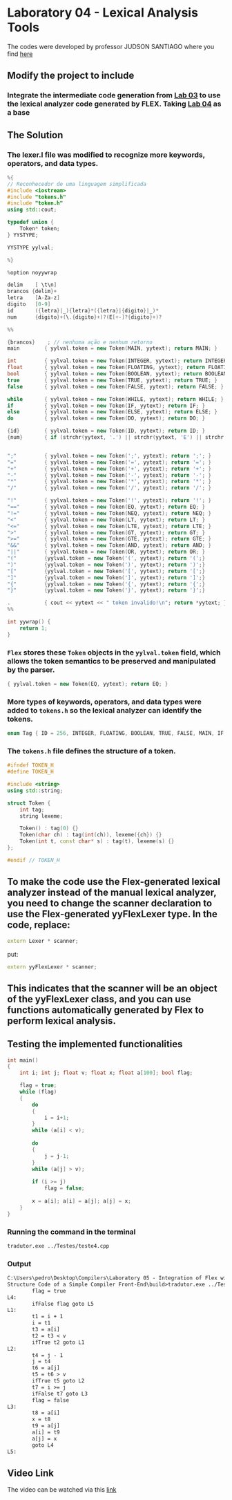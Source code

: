 # Laboratory 04 - Lexical Analysis Tools

The codes were developed by professor JUDSON SANTIAGO where you find [here](https://github.com/JudsonSS/Compiladores/tree/master)

## Modify the project to include

### Integrate the intermediate code generation from [Lab 03](https://github.com/PedroHenrique18/Compilers/tree/main/Laboratory%2003%20-%20Intermediate%20code%20generation) to use the lexical analyzer code generated by FLEX. Taking [Lab 04](https://github.com/PedroHenrique18/Compilers/tree/main/Laboratory%2004%20-%20Lexical%20Analysis%20Tools) as a base

## The Solution

### The lexer.l file was modified to recognize more keywords, operators, and data types.

```c++
%{
// Reconhecedor de uma linguagem simplificada
#include <iostream>
#include "tokens.h"
#include "token.h"
using std::cout;

typedef union { 
    Token* token; 
} YYSTYPE; 

YYSTYPE yylval;

%}

%option noyywrap

delim    [ \t\n]
brancos {delim}+
letra    [A-Za-z]
digito   [0-9]
id       ({letra}|_){letra}*({letra}|{digito}|_)*
num      {digito}+(\.{digito}+)?(E[+-]?{digito}+)?

%%

{brancos}    ; // nenhuma ação e nenhum retorno
main        { yylval.token = new Token(MAIN, yytext); return MAIN; }

int         { yylval.token = new Token(INTEGER, yytext); return INTEGER; }
float       { yylval.token = new Token(FLOATING, yytext); return FLOATING; }
bool        { yylval.token = new Token(BOOLEAN, yytext); return BOOLEAN; }
true        { yylval.token = new Token(TRUE, yytext); return TRUE; }
false       { yylval.token = new Token(FALSE, yytext); return FALSE; }

while       { yylval.token = new Token(WHILE, yytext); return WHILE; }
if          { yylval.token = new Token(IF, yytext); return IF; }
else        { yylval.token = new Token(ELSE, yytext); return ELSE; }
do          { yylval.token = new Token(DO, yytext); return DO; }

{id}        { yylval.token = new Token(ID, yytext); return ID; }
{num}       { if (strchr(yytext, '.') || strchr(yytext, 'E') || strchr(yytext, 'e')) { yylval.token = new Token(FLOATING, yytext); return FLOATING; } else { yylval.token = new Token(INTEGER, yytext); return INTEGER; } }


";"         { yylval.token = new Token(';', yytext); return ';'; } 
"="         { yylval.token = new Token('=', yytext); return '='; }
"+"         { yylval.token = new Token('+', yytext); return '+'; } 
"-"         { yylval.token = new Token('-', yytext); return '-'; } 
"*"         { yylval.token = new Token('*', yytext); return '*'; } 
"/"         { yylval.token = new Token('/', yytext); return '/'; }

"!"         { yylval.token = new Token('!', yytext); return '!'; }
"=="        { yylval.token = new Token(EQ, yytext); return EQ; }
"!="        { yylval.token = new Token(NEQ, yytext); return NEQ; }
"<"         { yylval.token = new Token(LT, yytext); return LT; }
"<="        { yylval.token = new Token(LTE, yytext); return LTE; }
">"         { yylval.token = new Token(GT, yytext); return GT; }
">="        { yylval.token = new Token(GTE, yytext); return GTE; }
"&&"        { yylval.token = new Token(AND, yytext); return AND; }
"||"        { yylval.token = new Token(OR, yytext); return OR; }
"("         {yylval.token = new Token('(', yytext); return '(';}
")"         {yylval.token = new Token(')', yytext); return ')';}
"["         {yylval.token = new Token('[', yytext); return '[';}
"]"         {yylval.token = new Token(']', yytext); return ']';}
"{"         {yylval.token = new Token('{', yytext); return '{';}
"}"         {yylval.token = new Token('}', yytext); return '}';}

.           { cout << yytext << " token invalido!\n"; return *yytext; }
%%

int yywrap() {
    return 1;
}

```

### ```Flex``` stores these ```Token``` objects in the ```yylval.token``` field, which allows the token semantics to be preserved and manipulated by the parser.

```c++
{ yylval.token = new Token(EQ, yytext); return EQ; }
```

### More types of keywords, operators, and data types were added to ```tokens.h``` so the lexical analyzer can identify the tokens.

```c++
enum Tag { ID = 256, INTEGER, FLOATING, BOOLEAN, TRUE, FALSE, MAIN, IF, ELSE, WHILE, DO, OR, AND, EQ, NEQ, LT, LTE, GT, GTE};
```

### The ```tokens.h``` file defines the structure of a token.

```c++
#ifndef TOKEN_H
#define TOKEN_H

#include <string>
using std::string;

struct Token {
    int tag;
    string lexeme;

    Token() : tag(0) {}
    Token(char ch) : tag(int(ch)), lexeme({ch}) {}
    Token(int t, const char* s) : tag(t), lexeme(s) {}
};

#endif // TOKEN_H

```

## To make the code use the Flex-generated lexical analyzer instead of the manual lexical analyzer, you need to change the scanner declaration to use the Flex-generated yyFlexLexer type. In the code, replace:

```c++
extern Lexer * scanner;
```

put:

```c++
extern yyFlexLexer * scanner;
```

## This indicates that the scanner will be an object of the yyFlexLexer class, and you can use functions automatically generated by Flex to perform lexical analysis.

## Testing the implemented functionalities

```c++
int main()
{
    int i; int j; float v; float x; float a[100]; bool flag;

    flag = true;
    while (flag)
    {
        do
        {
            i = i+1;
        } 
        while (a[i] < v);
        
        do
        {
            j = j-1;
        } 
        while (a[j] > v);
        
        if (i >= j)
            flag = false;
    
        x = a[i]; a[i] = a[j]; a[j] = x;
    }
}
```

### Running the command in the terminal

```bash
tradutor.exe ../Testes/teste4.cpp
```

### Output

```txt
C:\Users\pedro\Desktop\Compilers\Laboratory 05 - Integration of Flex with the 
Structure Code of a Simple Compiler Front-End\build>tradutor.exe ../Testes/teste4.cpp
        flag = true
L4:
        ifFalse flag goto L5
L1:
        t1 = i + 1
        i = t1
        t3 = a[i]
        t2 = t3 < v
        ifTrue t2 goto L1   
L2:
        t4 = j - 1
        j = t4
        t6 = a[j]
        t5 = t6 > v
        ifTrue t5 goto L2   
        t7 = i >= j
        ifFalse t7 goto L3  
        flag = false        
L3:
        t8 = a[i]
        x = t8
        t9 = a[j]
        a[i] = t9
        a[j] = x
        goto L4
L5:
```



## Video Link
The video can be watched via this [link](https://www.loom.com/share/127bddf215274076ad181fd0d043fcac)

